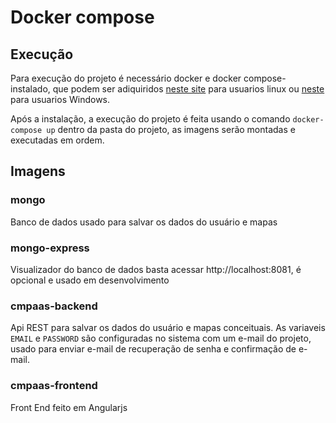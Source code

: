 # Docker compose

## Execução
Para execução do projeto é necessário docker e docker compose-instalado, que podem ser adiquiridos [neste site](https://get.docker.com/) para usuarios linux ou [neste](https://www.docker.com/) para usuarios Windows.

Após a instalação, a execução do projeto é feita usando o comando `docker-compose up` dentro da pasta do projeto, as imagens serão montadas e executadas em ordem.


## Imagens

### mongo
Banco de dados usado para salvar os dados do usuário e mapas

### mongo-express
Visualizador do banco de dados basta acessar http://localhost:8081, é opcional e usado em desenvolvimento

### cmpaas-backend
Api REST para salvar os dados do usuário e mapas conceituais.
As variaveis `EMAIL` e `PASSWORD` são configuradas no sistema com um e-mail do projeto, usado para enviar e-mail de recuperação de senha e confirmação de e-mail.

### cmpaas-frontend
Front End feito em Angularjs 
